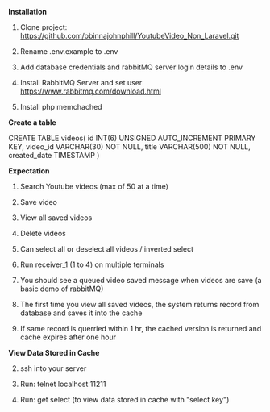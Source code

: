 **Installation**

1. Clone project: https://github.com/obinnajohnphill/YoutubeVideo_Non_Laravel.git

2. Rename .env.example to .env

3. Add database credentials and rabbitMQ server login details to .env

4. Install RabbitMQ Server and set user https://www.rabbitmq.com/download.html

5. Install php memchached



**Create a table**

CREATE TABLE videos(
id INT(6) UNSIGNED AUTO_INCREMENT PRIMARY KEY,
video_id VARCHAR(30) NOT NULL,
title VARCHAR(500) NOT NULL,
created_date TIMESTAMP
)


**Expectation**

1. Search Youtube videos (max of 50 at a time)

2. Save video

3. View all saved videos

4. Delete videos 

5. Can select all or deselect all videos / inverted select

6. Run receiver_1 (1 to 4) on multiple terminals

7. You should see a queued video saved message when videos are save (a basic demo of rabbitMQ)

8. The first time you view all saved videos, the system returns record from database and saves it into the cache

9. If same record is querried within 1 hr, the cached version is returned and cache expires after one hour 


**View Data Stored in Cache**

2. ssh into your server 

1. Run: telnet localhost 11211 

3. Run: get select (to view data stored in cache with "select key")
